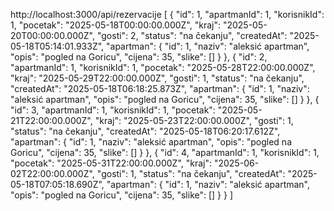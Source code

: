 http://localhost:3000/api/rezervacije
[
    {
        "id": 1,
        "apartmanId": 1,
        "korisnikId": 1,
        "pocetak": "2025-05-18T00:00:00.000Z",
        "kraj": "2025-05-20T00:00:00.000Z",
        "gosti": 2,
        "status": "na čekanju",
        "createdAt": "2025-05-18T05:14:01.933Z",
        "apartman": {
            "id": 1,
            "naziv": "aleksić apartman",
            "opis": "pogled na Goricu",
            "cijena": 35,
            "slike": []
        }
    },
    {
        "id": 2,
        "apartmanId": 1,
        "korisnikId": 1,
        "pocetak": "2025-05-28T22:00:00.000Z",
        "kraj": "2025-05-29T22:00:00.000Z",
        "gosti": 1,
        "status": "na čekanju",
        "createdAt": "2025-05-18T06:18:25.873Z",
        "apartman": {
            "id": 1,
            "naziv": "aleksić apartman",
            "opis": "pogled na Goricu",
            "cijena": 35,
            "slike": []
        }
    },
    {
        "id": 3,
        "apartmanId": 1,
        "korisnikId": 1,
        "pocetak": "2025-05-21T22:00:00.000Z",
        "kraj": "2025-05-23T22:00:00.000Z",
        "gosti": 1,
        "status": "na čekanju",
        "createdAt": "2025-05-18T06:20:17.612Z",
        "apartman": {
            "id": 1,
            "naziv": "aleksić apartman",
            "opis": "pogled na Goricu",
            "cijena": 35,
            "slike": []
        }
    },
    {
        "id": 4,
        "apartmanId": 1,
        "korisnikId": 1,
        "pocetak": "2025-05-31T22:00:00.000Z",
        "kraj": "2025-06-02T22:00:00.000Z",
        "gosti": 1,
        "status": "na čekanju",
        "createdAt": "2025-05-18T07:05:18.690Z",
        "apartman": {
            "id": 1,
            "naziv": "aleksić apartman",
            "opis": "pogled na Goricu",
            "cijena": 35,
            "slike": []
        }
    }
]